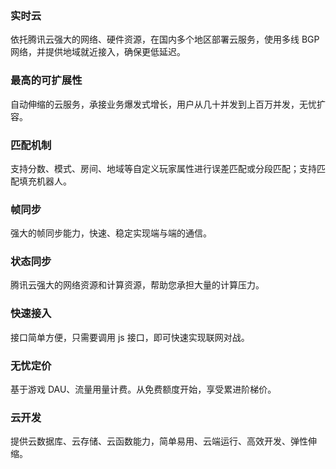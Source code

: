
### 实时云 
依托腾讯云强大的网络、硬件资源，在国内多个地区部署云服务，使用多线 BGP 网络，并提供地域就近接入，确保更低延迟。

### 最高的可扩展性 
自动伸缩的云服务，承接业务爆发式增长，用户从几十并发到上百万并发，无忧扩容。

### 匹配机制 
支持分数、模式、房间、地域等自定义玩家属性进行误差匹配或分段匹配；支持匹配填充机器人。

### 帧同步 
强大的帧同步能力，快速、稳定实现端与端的通信。

### 状态同步 
腾讯云强大的网络资源和计算资源，帮助您承担大量的计算压力。

### 快速接入 
接口简单方便，只需要调用 js 接口，即可快速实现联网对战。

### 无忧定价 
基于游戏 DAU、流量用量计费。从免费额度开始，享受累进阶梯价。


### 云开发
提供云数据库、云存储、云函数能力，简单易用、云端运行、高效开发、弹性伸缩。


